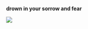 **drown in your sorrow and fear**


![](https://64.media.tumblr.com/9a2e18fdd87cfde8eeb167407ee848cb/3f29c5ef19381f32-77/s1280x1920/71631fcbe07bf22e01b5c812551d297bdcd88071.gifv)
